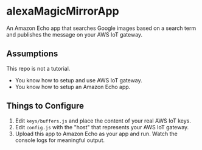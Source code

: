 # alexaMagicMirrorApp
An Amazon Echo app that searches Google images based on a search term and publishes the message on your AWS IoT gateway.

## Assumptions
This repo is not a tutorial.
* You know how to setup and use AWS IoT gateway.
* You know how to setup an Amazon Echo app. 

## Things to Configure
1. Edit `keys/buffers.js` and place the content of your real AWS IoT keys.
2. Edit `config.js` with the "host" that represents your AWS IoT gateway.
3. Upload this app to Amazon Echo as your app and run. Watch the console logs for meaningful output.